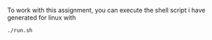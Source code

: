 To work with this assignment, you can execute the shell script i have generated for linux with
```
./run.sh 
```

